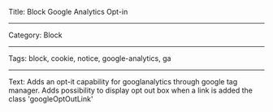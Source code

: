 Title: Block Google Analytics Opt-in

---

Category: Block

---

Tags: block, cookie, notice, google-analytics, ga

---

Text: Adds an opt-it capability for googlanalytics through google tag manager.
Adds possibility to display opt out box when a link is added the class 'googleOptOutLink'
